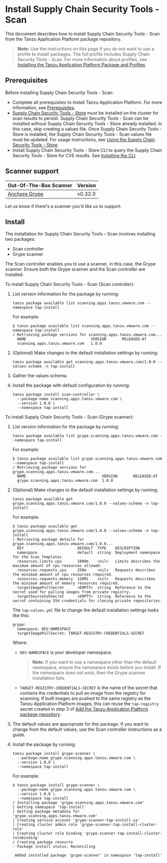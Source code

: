 # Install Supply Chain Security Tools - Scan

This document describes how to install Supply Chain Security Tools - Scan
from the Tanzu Application Platform package repository.

>**Note:** Use the instructions on this page if you do not want to use a profile to install packages.
The full profile includes Supply Chain Security Tools - Scan.
For more information about profiles, see [Installing the Tanzu Application Platform Package and Profiles](../install.md).

## <a id='scst-scan-prereqs'></a>Prerequisites

Before installing Supply Chain Security Tools - Scan:

- Complete all prerequisites to install Tanzu Application Platform. For more information, see [Prerequisites](../prerequisites.md).
- [Supply Chain Security Tools - Store](../install-components.md#install-scst-store) must be installed on the cluster for scan results to persist. Supply Chain Security Tools - Scan can be installed without Supply Chain Security Tools - Store already installed. In this case, skip creating a values file. Once Supply Chain Security Tools - Store is installed, the Supply Chain Security Tools - Scan values file must be updated.
  For usage instructions, see [Using the Supply Chain Security Tools - Store](../scst-store/overview.md).
- Install Supply Chain Security Tools - Store CLI to query the Supply Chain Security Tools - Store for CVE results.
  See [Installing the CLI](../scst-store/cli_installation.md).

## <a id="scanner-support"></a>Scanner support

| Out-Of-The-Box Scanner | Version |
| --- | --- |
| [Anchore Grype](https://github.com/anchore/grype) | v0.32.0 |

Let us know if there's a scanner you'd like us to support.

## <a id='install-scst-scan'></a> Install

The installation for Supply Chain Security Tools – Scan involves installing two packages:

- Scan controller
- Grype scanner

The Scan controller enables you to use a scanner, in this case, the Grype scanner. Ensure both the Grype scanner and the Scan controller are installed.

To install Supply Chain Security Tools - Scan (Scan controller):

1. List version information for the package by running:

    ```
    tanzu package available list scanning.apps.tanzu.vmware.com --namespace tap-install
    ```

     For example:

    ```
    $ tanzu package available list scanning.apps.tanzu.vmware.com --namespace tap-install
    / Retrieving package versions for scanning.apps.tanzu.vmware.com...
      NAME                             VERSION       RELEASED-AT
      scanning.apps.tanzu.vmware.com   1.0.0
    ```

1. (Optional) Make changes to the default installation settings by running:

    ```
    tanzu package available get scanning.apps.tanzu.vmware.com/1.0.0 --values-schema -n tap-install
    ```

1. Gather the values schema.

1. Install the package with default configuration by running:

    ```
    tanzu package install scan-controller \
      --package-name scanning.apps.tanzu.vmware.com \
      --version 1.0.0 \
      --namespace tap-install
    ```

To install Supply Chain Security Tools - Scan (Grype scanner):

1. List version information for the package by running:

    ```
    tanzu package available list grype.scanning.apps.tanzu.vmware.com --namespace tap-install
    ```

    For example:

    ```
    $ tanzu package available list grype.scanning.apps.tanzu.vmware.com --namespace tap-install
    / Retrieving package versions for grype.scanning.apps.tanzu.vmware.com...
      NAME                                  VERSION       RELEASED-AT
      grype.scanning.apps.tanzu.vmware.com  1.0.0
    ```

1. (Optional) Make changes to the default installation settings by running:

    ```
    tanzu package available get grype.scanning.apps.tanzu.vmware.com/1.0.0 --values-schema -n tap-install
    ```

    For example:

    ```
    $ tanzu package available get grype.scanning.apps.tanzu.vmware.com/1.0.0 --values-schema -n tap-install
    | Retrieving package details for grype.scanning.apps.tanzu.vmware.com/1.0.0...
      KEY                        DEFAULT  TYPE    DESCRIPTION
      namespace                  default  string  Deployment namespace for the Scan Templates
      resources.limits.cpu       1000m    <nil>   Limits describes the maximum amount of cpu resources allowed.
      resources.requests.cpu     250m     <nil>   Requests describes the minimum amount of cpu resources required.
      resources.requests.memory  128Mi    <nil>   Requests describes the minimum amount of memory resources required.
      targetImagePullSecret      <EMPTY>  string  Reference to the secret used for pulling images from private registry.
      targetSourceSshSecret      <EMPTY>  string  Reference to the secret containing SSH credentials for cloning private repositories.
    ```

    The `tap-values.yml` file to change the default installation settings looks like this:

    ```
    grype:
      namespace: DEV-NAMESPACE
      targetImagePullSecret: TARGET-REGISTRY-CREDENTIALS-SECRET
    ```

    Where:
    
    - `DEV-NAMESPACE` is your developer namespace.

      >**Note:** If you want to use a namespace other than the default namespace, ensure the namespace exists before you install. If the namespace does not exist, then the Grype scanner installation fails.

    - `TARGET-REGISTRY-CREDENTIALS-SECRET` is the name of the secret that contains the credentials to pull an image from the registry for scanning. If built images are pushed to the same registry as the Tanzu Application Platform images, this can reuse the `tap-registry` secret created in step 3 of [Add the Tanzu Application Platform package repository](../install.md#add-package-repositories-and-EULAs).

1. The default values are appropriate for this package.
If you want to change from the default values, use the Scan controller instructions as a guide.

1. Install the package by running:

    ```
    tanzu package install grype-scanner \
      --package-name grype.scanning.apps.tanzu.vmware.com \
      --version 1.0.0 \
      --namespace tap-install
    ```

    For example:

    ```
    $ tanzu package install grype-scanner \
      --package-name grype.scanning.apps.tanzu.vmware.com \
      --version 1.0.0 \
      --namespace tap-install
    / Installing package 'grype.scanning.apps.tanzu.vmware.com'
    | Getting namespace 'tap-install'
    | Getting package metadata for 'grype.scanning.apps.tanzu.vmware.com'
    | Creating service account 'grype-scanner-tap-install-sa'
    | Creating cluster admin role 'grype-scanner-tap-install-cluster-role'
    | Creating cluster role binding 'grype-scanner-tap-install-cluster-rolebinding'
    / Creating package resource
    - Package install status: Reconciling

     Added installed package 'grype-scanner' in namespace 'tap-install'
    ```
